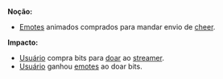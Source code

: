**Noção:** 
* [Emotes](Emotes) animados comprados para mandar envio de [cheer](Cheer).

**Impacto:**
* [Usuário](User) compra bits para [doar](Cheer) ao [streamer](Streamer).
* [Usuário](User) ganhou [emotes](Emotes) ao doar bits.
